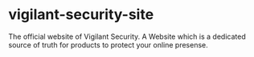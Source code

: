 # vigilant-security-site
The official website of Vigilant Security. A Website which is a dedicated source of truth for products to protect your online presense.

